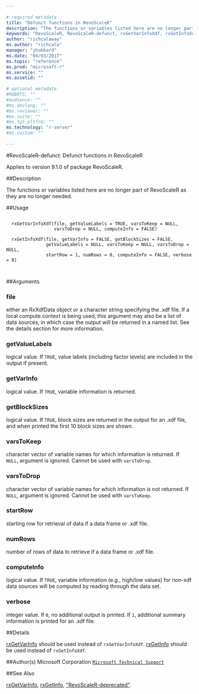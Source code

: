 ```yaml
--- 
 
# required metadata 
title: "Defunct functions in RevoScaleR" 
description: "The functions or variables listed here are no longer part of RevoScaleR as they are no longer needed.  " 
keywords: "RevoScaleR, RevoScaleR-defunct, rxGetVarInfoXdf, rxGetInfoXdf" 
author: "richcalaway"
ms.author: "richcala" 
manager: "jhubbard" 
ms.date: "04/03/2017" 
ms.topic: "reference" 
ms.prod: "microsoft-r" 
ms.service: "" 
ms.assetid: "" 
 
# optional metadata 
#ROBOTS: "" 
#audience: "" 
#ms.devlang: "" 
#ms.reviewer: "" 
#ms.suite: "" 
#ms.tgt_pltfrm: "" 
ms.technology: "r-server" 
#ms.custom: "" 
 
--- 
```


 #RevoScaleR-defunct: Defunct functions in RevoScaleR

 Applies to version 9.1.0 of package RevoScaleR.
 
 ##Description
 
The functions or variables listed here are no longer part of RevoScaleR as they are no longer needed. 
 
 
 ##Usage

```   
                  
  rxGetVarInfoXdf(file, getValueLabels = TRUE, varsToKeep = NULL,
                  varsToDrop = NULL, computeInfo = FALSE) 
                  
  rxGetInfoXdf(file, getVarInfo = FALSE, getBlockSizes = FALSE,
               getValueLabels = NULL, varsToKeep = NULL, varsToDrop = NULL,
               startRow = 1, numRows = 0, computeInfo = FALSE, verbose = 0)                 
                  
 
```
 
 ##Arguments

   
    
 ### file
 either an RxXdfData object or a character string specifying the .xdf file. If a local compute context is being used, this argument may also be a list of data sources,  in which case the output will be returned in a named list. See the details section for more information. 
  
  
    
 ### getValueLabels
 logical value. If `TRUE`, value labels (including factor  levels) are included in the output if present. 
  
  
    
 ### getVarInfo
 logical value. If `TRUE`, variable information is returned. 
  
  
    
 ### getBlockSizes
 logical value. If `TRUE`, block sizes are returned in the output for an .xdf file, and when printed the first 10 block sizes are shown. 
  
  
    
 ### varsToKeep
 character vector of variable names for which information is returned. If `NULL`, argument is ignored. Cannot be used with `varsToDrop`. 
  
  
    
 ### varsToDrop
 character vector of variable names for which information is not returned. If `NULL`, argument is ignored. Cannot be used with `varsToKeep`. 
  
  
    
 ### startRow
 starting row for retrieval of data if a data frame or .xdf file. 
  
  
    
 ### numRows
 number of rows of data to retrieve if a data frame or .xdf file. 
  
  
    
 ### computeInfo
 logical value. If `TRUE`,  variable information  (e.g., high/low values) for non-xdf data sources will be computed  by reading through the data set. 
  
  
    
 ### verbose
 integer value. If `0`, no additional output is printed.  If `1`, additional summary information is printed for an .xdf file. 
  
 
 
 ##Details
 
[rxGetVarInfo](rxgetvarinfoxdf.md) should be used instead of `rxGetVarInfoXdf`.
[rxGetInfo](rxgetinfoxdf.md) should be used instead of `rxGetInfoXdf`.
 
 
 ##Author(s)
 Microsoft Corporation [`Microsoft Technical Support`](https://go.microsoft.com/fwlink/?LinkID=698556&clcid=0x409)
 
 
 ##See Also
 
[rxGetVarInfo](rxgetvarinfoxdf.md),
[rxGetInfo](rxgetinfoxdf.md),
["RevoScaleR-deprecated"](revoscaler-deprecated.md).
   
